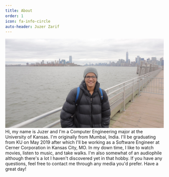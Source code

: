 ```yaml
---
title: About
order: 1
icon: fa-info-circle
auto-header: Juzer Zarif
---
```


<a class="image featured" href="#"><img src="/images/about-bg.jpg" alt="about banner" /></a>
Hi, my name is Juzer and I'm a Computer Engineering major at the University of Kansas. I'm originally from 
Mumbai, India. I'll be graduating from KU on May 2019 after which I'll be working as a Software Engineer at Cerner Corporation in Kansas City, MO. In my down time, I like to watch movies, listen to music, and take walks. I'm also somewhat of an audiophile although there's a lot I haven't discovered yet in that hobby. If you have any questions, feel free to contact me through any media you'd prefer. Have a great day! 

